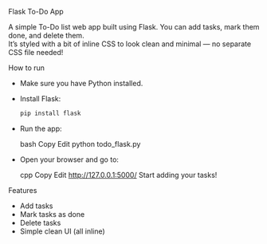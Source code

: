 Flask To-Do App

A simple To-Do list web app built using Flask. You can add tasks, mark them done, and delete them.  
It’s styled with a bit of inline CSS to look clean and minimal — no separate CSS file needed!



How to run

- Make sure you have Python installed.  

- Install Flask:
	```bash
	pip install flask

-  Run the app:

	bash
	Copy
	Edit
	python todo_flask.py

- Open your browser and go to:

	cpp
	Copy
	Edit
	http://127.0.0.1:5000/
	Start adding your tasks!



Features
- Add tasks
- Mark tasks as done
- Delete tasks
- Simple clean UI (all inline)
